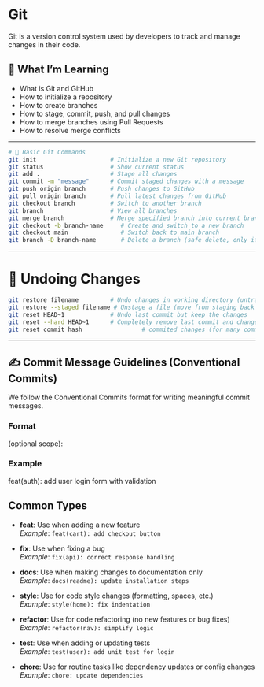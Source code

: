 # Git 

Git is a version control system used by developers to track and manage changes in their code.

## 📘 What I’m Learning

- What is Git and GitHub
- How to initialize a repository
- How to create branches
- How to stage, commit, push, and pull changes
- How to merge branches using Pull Requests
- How to resolve merge conflicts

---

```bash
# 🔰 Basic Git Commands
git init                     # Initialize a new Git repository
git status                   # Show current status
git add .                    # Stage all changes
git commit -m "message"      # Commit staged changes with a message
git push origin branch       # Push changes to GitHub
git pull origin branch       # Pull latest changes from GitHub
git checkout branch          # Switch to another branch
git branch                   # View all branches
git merge branch             # Merge specified branch into current branch
git checkout -b branch-name     # Create and switch to a new branch
git checkout main               # Switch back to main branch
git branch -D branch-name       # Delete a branch (safe delete, only if merged)
```
---

# 🔄 Undoing Changes

```bash
git restore filename         # Undo changes in working directory (untracked or modified)
git restore --staged filename # Unstage a file (move from staging back to working dir)
git reset HEAD~1             # Undo last commit but keep the changes
git reset --hard HEAD~1      # Completely remove last commit and changes (⚠️ irreversible)
git reset commit hash                 # commited changes (for many commits)
```

---

## ✍️ Commit Message Guidelines (Conventional Commits)
We follow the Conventional Commits format for writing meaningful commit messages.

###  Format

<type>(optional scope): <description>

### Example 

feat(auth): add user login form with validation

## Common Types

- **feat**: Use when adding a new feature  
  _Example_: `feat(cart): add checkout button`

- **fix**: Use when fixing a bug  
  _Example_: `fix(api): correct response handling`

- **docs**: Use when making changes to documentation only  
  _Example_: `docs(readme): update installation steps`

- **style**: Use for code style changes (formatting, spaces, etc.)  
  _Example_: `style(home): fix indentation`

- **refactor**: Use for code refactoring (no new features or bug fixes)  
  _Example_: `refactor(nav): simplify logic`

- **test**: Use when adding or updating tests  
  _Example_: `test(user): add unit test for login`

- **chore**: Use for routine tasks like dependency updates or config changes  
  _Example_: `chore: update dependencies`